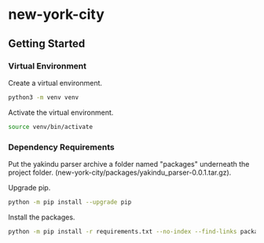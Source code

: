 # new-york-city

## Getting Started

### Virtual Environment
Create a virtual environment.

```bash
python3 -m venv venv
```
Activate the virtual environment.
```bash
source venv/bin/activate
```

### Dependency Requirements

Put the yakindu parser archive a folder named "packages" underneath the project folder. (new-york-city/packages/yakindu_parser-0.0.1.tar.gz).

Upgrade pip.
```bash
python -m pip install --upgrade pip
```
Install the packages.
```bash
python -m pip install -r requirements.txt --no-index --find-links packages/yakindu_parser-0.0.1.tar.gz
```
